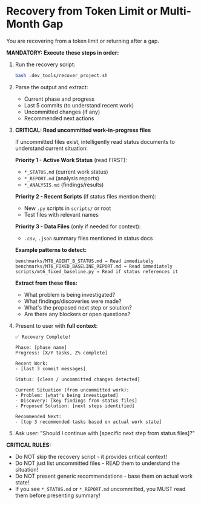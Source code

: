 # Recovery from Token Limit or Multi-Month Gap

You are recovering from a token limit or returning after a gap.

**MANDATORY: Execute these steps in order:**

1. Run the recovery script:
   ```bash
   bash .dev_tools/recover_project.sh
   ```

2. Parse the output and extract:
   - Current phase and progress
   - Last 5 commits (to understand recent work)
   - Uncommitted changes (if any)
   - Recommended next actions

3. **CRITICAL: Read uncommitted work-in-progress files**

   If uncommitted files exist, intelligently read status documents to understand current situation:

   **Priority 1 - Active Work Status** (read FIRST):
   - `*_STATUS.md` (current work status)
   - `*_REPORT.md` (analysis reports)
   - `*_ANALYSIS.md` (findings/results)

   **Priority 2 - Recent Scripts** (if status files mention them):
   - New `.py` scripts in `scripts/` or root
   - Test files with relevant names

   **Priority 3 - Data Files** (only if needed for context):
   - `.csv`, `.json` summary files mentioned in status docs

   **Example patterns to detect:**
   ```
   benchmarks/MT6_AGENT_B_STATUS.md → Read immediately
   benchmarks/MT6_FIXED_BASELINE_REPORT.md → Read immediately
   scripts/mt6_fixed_baseline.py → Read if status references it
   ```

   **Extract from these files:**
   - What problem is being investigated?
   - What findings/discoveries were made?
   - What's the proposed next step or solution?
   - Are there any blockers or open questions?

4. Present to user with **full context**:
   ```
   ✅ Recovery Complete!

   Phase: [phase name]
   Progress: [X/Y tasks, Z% complete]

   Recent Work:
   - [last 3 commit messages]

   Status: [clean / uncommitted changes detected]

   Current Situation (from uncommitted work):
   - Problem: [what's being investigated]
   - Discovery: [key findings from status files]
   - Proposed Solution: [next steps identified]

   Recommended Next:
   - [top 3 recommended tasks based on actual work state]
   ```

5. Ask user: "Should I continue with [specific next step from status files]?"

**CRITICAL RULES:**
- Do NOT skip the recovery script - it provides critical context!
- Do NOT just list uncommitted files - READ them to understand the situation!
- Do NOT present generic recommendations - base them on actual work state!
- If you see `*_STATUS.md` or `*_REPORT.md` uncommitted, you MUST read them before presenting summary!

